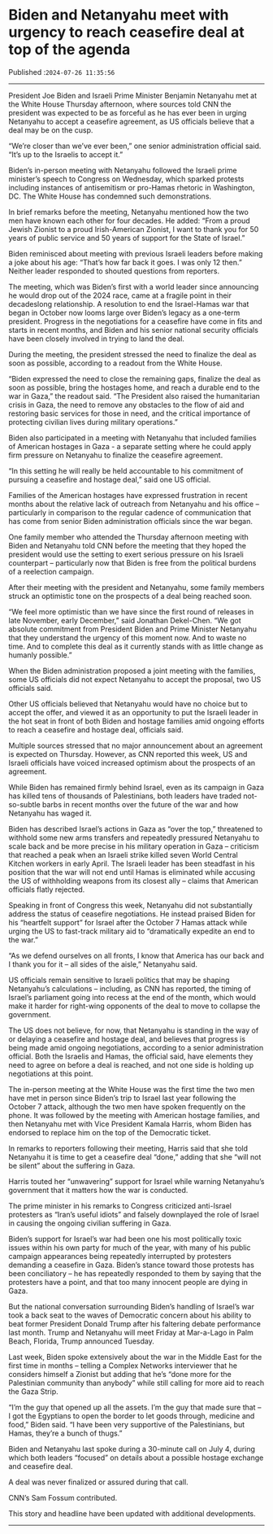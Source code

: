 # Biden and Netanyahu meet with urgency to reach ceasefire deal at top of the agenda

Published :`2024-07-26 11:35:56`

---

President Joe Biden and Israeli Prime Minister Benjamin Netanyahu met at the White House Thursday afternoon, where sources told CNN the president was expected to be as forceful as he has ever been in urging Netanyahu to accept a ceasefire agreement, as US officials believe that a deal may be on the cusp.

“We’re closer than we’ve ever been,” one senior administration official said. “It’s up to the Israelis to accept it.”

Biden’s in-person meeting with Netanyahu followed the Israeli prime minister’s speech to Congress on Wednesday, which sparked protests including instances of antisemitism or pro-Hamas rhetoric in Washington, DC. The White House has condemned such demonstrations.

In brief remarks before the meeting, Netanyahu mentioned how the two men have known each other for four decades. He added: “From a proud Jewish Zionist to a proud Irish-American Zionist, I want to thank you for 50 years of public service and 50 years of support for the State of Israel.”

Biden reminisced about meeting with previous Israeli leaders before making a joke about his age: “That’s how far back it goes. I was only 12 then.” Neither leader responded to shouted questions from reporters.

The meeting, which was Biden’s first with a world leader since announcing he would drop out of the 2024 race, came at a fragile point in their decadeslong relationship. A resolution to end the Israel-Hamas war that began in October now looms large over Biden’s legacy as a one-term president. Progress in the negotiations for a ceasefire have come in fits and starts in recent months, and Biden and his senior national security officials have been closely involved in trying to land the deal.

During the meeting, the president stressed the need to finalize the deal as soon as possible, according to a readout from the White House.

“Biden expressed the need to close the remaining gaps, finalize the deal as soon as possible, bring the hostages home, and reach a durable end to the war in Gaza,” the readout said. “The President also raised the humanitarian crisis in Gaza, the need to remove any obstacles to the flow of aid and restoring basic services for those in need, and the critical importance of protecting civilian lives during military operations.”

Biden also participated in a meeting with Netanyahu that included families of American hostages in Gaza - a separate setting where he could apply firm pressure on Netanyahu to finalize the ceasefire agreement.

“In this setting he will really be held accountable to his commitment of pursuing a ceasefire and hostage deal,” said one US official.

Families of the American hostages have expressed frustration in recent months about the relative lack of outreach from Netanyahu and his office – particularly in comparison to the regular cadence of communication that has come from senior Biden administration officials since the war began.

One family member who attended the Thursday afternoon meeting with Biden and Netanyahu told CNN before the meeting that they hoped the president would use the setting to exert serious pressure on his Israeli counterpart – particularly now that Biden is free from the political burdens of a reelection campaign.

After their meeting with the president and Netanyahu, some family members struck an optimistic tone on the prospects of a deal being reached soon.

“We feel more optimistic than we have since the first round of releases in late November, early December,” said Jonathan Dekel-Chen. “We got absolute commitment from President Biden and Prime Minister Netanyahu that they understand the urgency of this moment now. And to waste no time. And to complete this deal as it currently stands with as little change as humanly possible.”

When the Biden administration proposed a joint meeting with the families, some US officials did not expect Netanyahu to accept the proposal, two US officials said.

Other US officials believed that Netanyahu would have no choice but to accept the offer, and viewed it as an opportunity to put the Israeli leader in the hot seat in front of both Biden and hostage families amid ongoing efforts to reach a ceasefire and hostage deal, officials said.

Multiple sources stressed that no major announcement about an agreement is expected on Thursday. However, as CNN reported this week, US and Israeli officials have voiced increased optimism about the prospects of an agreement.

While Biden has remained firmly behind Israel, even as its campaign in Gaza has killed tens of thousands of Palestinians, both leaders have traded not-so-subtle barbs in recent months over the future of the war and how Netanyahu has waged it.

Biden has described Israel’s actions in Gaza as “over the top,” threatened to withhold some new arms transfers and repeatedly pressured Netanyahu to scale back and be more precise in his military operation in Gaza – criticism that reached a peak when an Israeli strike killed seven World Central Kitchen workers in early April. The Israeli leader has been steadfast in his position that the war will not end until Hamas is eliminated while accusing the US of withholding weapons from its closest ally – claims that American officials flatly rejected.

Speaking in front of Congress this week, Netanyahu did not substantially address the status of ceasefire negotiations. He instead praised Biden for his “heartfelt support” for Israel after the October 7 Hamas attack while urging the US to fast-track military aid to “dramatically expedite an end to the war.”

“As we defend ourselves on all fronts, I know that America has our back and I thank you for it – all sides of the aisle,” Netanyahu said.

US officials remain sensitive to Israeli politics that may be shaping Netanyahu’s calculations – including, as CNN has reported, the timing of Israel’s parliament going into recess at the end of the month, which would make it harder for right-wing opponents of the deal to move to collapse the government.

The US does not believe, for now, that Netanyahu is standing in the way of or delaying a ceasefire and hostage deal, and believes that progress is being made amid ongoing negotiations, according to a senior administration official. Both the Israelis and Hamas, the official said, have elements they need to agree on before a deal is reached, and not one side is holding up negotiations at this point.

The in-person meeting at the White House was the first time the two men have met in person since Biden’s trip to Israel last year following the October 7 attack, although the two men have spoken frequently on the phone. It was followed by the meeting with American hostage families, and then Netanyahu met with Vice President Kamala Harris, whom Biden has endorsed to replace him on the top of the Democratic ticket.

In remarks to reporters following their meeting, Harris said that she told Netanyahu it is time to get a ceasefire deal “done,” adding that she “will not be silent” about the suffering in Gaza.

Harris touted her “unwavering” support for Israel while warning Netanyahu’s government that it matters how the war is conducted.

The prime minister in his remarks to Congress criticized anti-Israel protesters as “Iran’s useful idiots” and falsely downplayed the role of Israel in causing the ongoing civilian suffering in Gaza.

Biden’s support for Israel’s war had been one his most politically toxic issues within his own party for much of the year, with many of his public campaign appearances being repeatedly interrupted by protesters demanding a ceasefire in Gaza. Biden’s stance toward those protests has been conciliatory – he has repeatedly responded to them by saying that the protesters have a point, and that too many innocent people are dying in Gaza.

But the national conversation surrounding Biden’s handling of Israel’s war took a back seat to the waves of Democratic concern about his ability to beat former President Donald Trump after his faltering debate performance last month. Trump and Netanyahu will meet Friday at Mar-a-Lago in Palm Beach, Florida, Trump announced Tuesday.

Last week, Biden spoke extensively about the war in the Middle East for the first time in months – telling a Complex Networks interviewer that he considers himself a Zionist but adding that he’s “done more for the Palestinian community than anybody” while still calling for more aid to reach the Gaza Strip.

“I’m the guy that opened up all the assets. I’m the guy that made sure that – I got the Egyptians to open the border to let goods through, medicine and food,” Biden said. “I have been very supportive of the Palestinians, but Hamas, they’re a bunch of thugs.”

Biden and Netanyahu last spoke during a 30-minute call on July 4, during which both leaders “focused” on details about a possible hostage exchange and ceasefire deal.

A deal was never finalized or assured during that call.

CNN’s Sam Fossum contributed.

This story and headline have been updated with additional developments.

---

